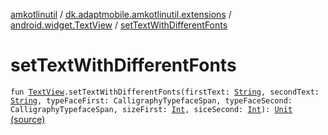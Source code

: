 [amkotlinutil](../../index.md) / [dk.adaptmobile.amkotlinutil.extensions](../index.md) / [android.widget.TextView](index.md) / [setTextWithDifferentFonts](./set-text-with-different-fonts.md)

# setTextWithDifferentFonts

`fun `[`TextView`](https://developer.android.com/reference/android/widget/TextView.html)`.setTextWithDifferentFonts(firstText: `[`String`](https://kotlinlang.org/api/latest/jvm/stdlib/kotlin/-string/index.html)`, secondText: `[`String`](https://kotlinlang.org/api/latest/jvm/stdlib/kotlin/-string/index.html)`, typeFaceFirst: CalligraphyTypefaceSpan, typeFaceSecond: CalligraphyTypefaceSpan, sizeFirst: `[`Int`](https://kotlinlang.org/api/latest/jvm/stdlib/kotlin/-int/index.html)`, siceSecond: `[`Int`](https://kotlinlang.org/api/latest/jvm/stdlib/kotlin/-int/index.html)`): `[`Unit`](https://kotlinlang.org/api/latest/jvm/stdlib/kotlin/-unit/index.html) [(source)](https://github.com/adaptmobile-organization/amkotlinutil/tree/master/amkotlinutil/src/main/java/dk/adaptmobile/amkotlinutil/extensions/TextViewExtensions.kt#L33)